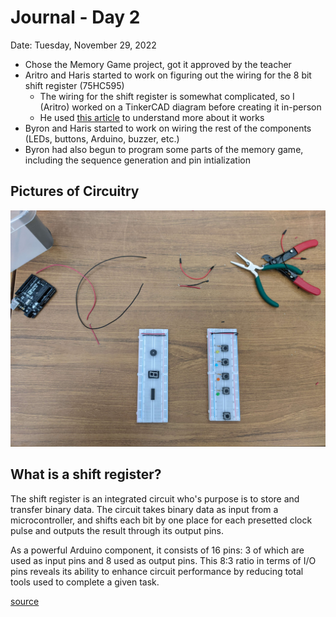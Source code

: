 # Journal - Day 2
Date: Tuesday, November 29, 2022

- Chose the Memory Game project, got it approved by the teacher
- Aritro and Haris started to work on figuring out the wiring for the 8 bit shift register (75HC595)
  - The wiring for the shift register is somewhat complicated, so I (Aritro) worked on a TinkerCAD diagram before creating it in-person
  - He used [this article](https://lastminuteengineers.com/74hc595-shift-register-arduino-tutorial/) to understand more about it works 
- Byron and Haris started to work on wiring the rest of the components (LEDs, buttons, Arduino, buzzer, etc.)
- Byron had also begun to program some parts of the memory game, including the sequence generation and pin intialization

## Pictures of Circuitry
![physical circuit](/media/pictures/pDay2.jpg)

## What is a shift register?
The shift register is an integrated circuit who's purpose is to store and transfer binary data. The circuit takes binary data as input from a microcontroller, and shifts each bit by one place for each presetted clock pulse and outputs the result through its output pins. 

As a powerful Arduino component, it consists of 16 pins: 3 of which are used as input pins and 8 used as output pins. This 8:3 ratio in terms of I/O pins reveals its ability to enhance circuit performance by reducing total tools used to complete a given task.

[source](https://electronicscoach.com/shift-register.html)
